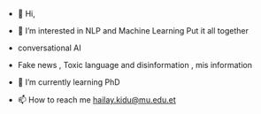 - 👋 Hi,  
- 👀 I’m interested in  NLP and Machine Learning Put it all together
-  conversational AI
- Fake news , Toxic language and disinformation , mis information 
- 🌱 I’m currently learning PhD

- 📫 How to reach me hailay.kidu@mu.edu.et 

<!---
Nova s a ✨ special ✨ repository because its `README.md` (this file) appears on your GitHub profile.
You can click the Preview link to take a look at your changes.
--->

